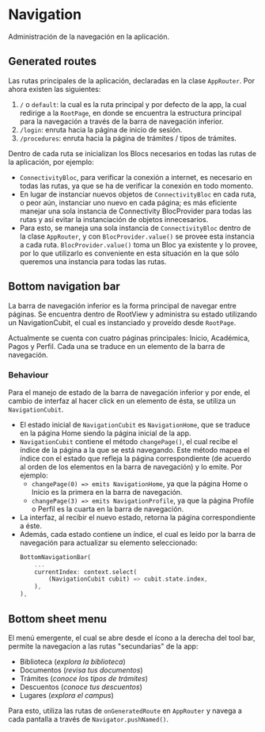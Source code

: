 # Navigation

Administración de la navegación en la aplicación.

## Generated routes
Las rutas principales de la aplicación, declaradas en la clase `AppRouter`. Por ahora existen las siguientes:

1. `/` o `default`: la cual es la ruta principal y por defecto de la app, la cual redirige a la `RootPage`, en donde se encuentra la estructura principal para la navegación a través de la barra de navegación inferior.
2. `/login`: enruta hacia la página de inicio de sesión.
3. `/procedures`: enruta hacia la página de trámites / tipos de trámites.

Dentro de cada ruta se inicializan los Blocs necesarios en todas las rutas de la aplicación, por ejemplo:

* `ConnectivityBloc`, para verificar la conexión a internet, es necesario en todas las rutas, ya que se ha de verificar la conexión en todo momento.
* En lugar de instanciar nuevos objetos de `ConnectivityBloc` en cada ruta, o peor aún, instanciar uno nuevo en cada página; es más eficiente manejar una sola instancia de Connectivity BlocProvider para todas las rutas y así evitar la instanciación de objetos innecesarios.
* Para esto, se maneja una sola instancia de `ConnectivityBloc` dentro de la clase `AppRouter`, y con `BlocProvider.value()` se provee esta instancia a cada ruta. `BlocProvider.value()` toma un Bloc ya existente y lo provee, por lo que utilizarlo es conveniente en esta situación en la que sólo queremos una instancia para todas las rutas.

## Bottom navigation bar
La barra de navegación inferior es la forma principal de navegar entre páginas. Se encuentra dentro de RootView y administra su estado utilizando un NavigationCubit, el cual es instanciado y proveído desde `RootPage`.  

Actualmente se cuenta con cuatro páginas principales: Inicio, Académica, Pagos y Perfil. Cada una se traduce en un elemento de la barra de navegación.  

### Behaviour
Para el manejo de estado de la barra de navegación inferior y por ende, el cambio de interfaz al hacer click en un elemento de ésta, se utiliza un `NavigationCubit`.  

* El estado inicial de `NavigationCubit` es `NavigationHome`, que se traduce en la página Home siendo la página inicial de la app.
* `NavigationCubit` contiene el método `changePage()`, el cual recibe el índice de la página a la que se está navegando. Este método mapea el índice con el estado que refleja la página correspondiente (de acuerdo al orden de los elementos en la barra de navegación) y lo emite. Por ejemplo:
    * `changePage(0) => emits NavigationHome`, ya que la página Home o Inicio es la primera en la barra de navegación.
    * `changePage(3) => emits NavigationProfile`, ya que la página Profile o Perfil es la cuarta en la barra de navegación.
* La interfaz, al recibir el nuevo estado, retorna la página correspondiente a éste.
* Además, cada estado contiene un índice, el cual es leído por la barra de navegación para actualizar su elemento seleccionado:
    ```dart root_page.dart #3-5
    BottomNavigationBar(
        ...
        currentIndex: context.select(
            (NavigationCubit cubit) => cubit.state.index,
        ),
    ),
    ```
## Bottom sheet menu
El menú emergente, el cual se abre desde el ícono a la derecha del tool bar, permite la navegacion a las rutas "secundarias" de la app:
* Biblioteca (*explora la biblioteca*)
* Documentos (*revisa tus documentos*)
* Trámites (*conoce los tipos de trámites*)
* Descuentos (*conoce tus descuentos*)
* Lugares (*explora el campus*)

Para esto, utiliza las rutas de `onGeneratedRoute` en `AppRouter` y navega a cada pantalla a través de `Navigator.pushNamed()`.
